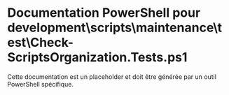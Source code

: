 # Documentation PowerShell pour development\scripts\maintenance\test\Check-ScriptsOrganization.Tests.ps1

Cette documentation est un placeholder et doit être générée par un outil PowerShell spécifique.
